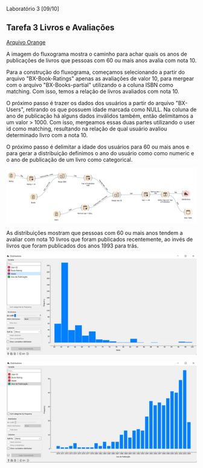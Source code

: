 Laboratório 3 [09/10]

## Tarefa 3 Livros e Avaliações

[Arquivo Orange](https://github.com/robertaveronez/Banco-de-Dados/tree/master/lab03/notebook)

A imagem do fluxograma mostra o caminho para achar quais os anos de publicações de livros que pessoas com 60 ou mais anos avalia com nota 10.

Para a construção do fluxograma, começamos selecionando a partir do arquivo "BX-Book-Ratings" apenas as avaliações de valor 10, para mergear com o arquivo "BX-Books-partial" 
utilizando o a coluna ISBN como matching. Com isso, temos a relação de livros avaliados com nota 10.

O próximo passo é trazer os dados dos usuários a partir do arquivo "BX-Users", retirando os que possuem idade marcada como NULL. Na coluna de ano de publicação há alguns dados
inválidos também, então delimitamos a um valor > 1000. Com isso, mergeamos essas duas partes utilizando o user id como matching, resultando na relação de qual usuário avaliou
determinado livro com a nota 10.

O próximo passo é delimitar a idade dos usuários para 60 ou mais anos e para gerar a distribuição definimos o ano do usuário como como numeric e o ano de publicação de um livro
como categorical.

![Fluxograma](images/fluxograma.PNG)

As distribuições mostram que pessoas com 60 ou mais anos tendem a avaliar com nota 10 livros que foram publicados recentemente, ao invés de livros que foram publicados dos anos
1993 para trás.

![Idade](images/idade.PNG)

![Ano de Publicação](images/anopublicacao.PNG)
